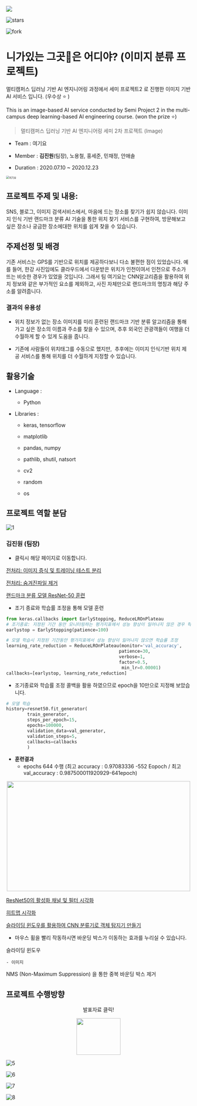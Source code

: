 ![](https://img.shields.io/github/license/jw0831/Landmark_finder_using_CNN)

![stars](https://img.shields.io/github/stars/jw0831/Landmark_finder_using_CNN)

![fork](https://img.shields.io/github/forks/jw0831/Landmark_finder_using_CNN)

#  니가있는 그곳🏰은 어디야? (이미지 분류 프로젝트)

멀티캠퍼스 딥러닝 기반 AI 엔지니어링 과정에서 세미 프로젝트2 로 진행한 이미지 기반 AI 서비스 입니다. (우수상 ⭐ )

This is an image-based AI service conducted by Semi Project 2 in the multi-campus deep learning-based AI engineering course. (won the prize ⭐)

>  멀티캠퍼스 딥러닝 기반 AI 엔지니어링 세미 2차 프로젝트 (Image)

- Team : 여기요

- Member : **김진원**(팀장), 노용철, 홍세준, 민채정, 안애솔

- Duration : 2020.07.10 ~ 2020.12.23

<img src="README.assets/main.png" alt="여기요" style="zoom:50%;" />

## 프로젝트 주제 및 내용:

SNS, 블로그, 이미지 검색서비스에서, 마음에 드는 장소를 찾기가 쉽지 않습니다. 이미지 인식 기반 랜드마크 분류 AI 기술을 통한 위치 찾기 서비스를 구현하여, 방문해보고 싶은 장소나 궁금한 장소에대한 위치를 쉽게 찾을 수 있습니다.

## 주제선정 및 배경

기존 서비스는 GPS를 기반으로 위치를 제공하다보니 다소 불편한 점이 있었습니다. 예를 들어, 한강 사진임에도 클라우드에서 다운받은 위치가 인천이여서 인천으로 주소가 뜨는 비슷한 경우가 있었을 것입니다. 그래서 팀 여기요는 CNN알고리즘을 활용하여 위치 정보와 같은 부가적인 요소를 제외하고, 사진 자체만으로 랜드마크의 명칭과 해당 주소를 알려줍니다.

### 결과의 유용성

- 위치 정보가 없는 장소 이미지를 미리 훈련된 랜드마크 기반 분류 알고리즘을 통해 가고 싶은 장소의 이름과 주소를 찾을 수 있으며, 추후 외국인 관광객들이 여행을 더 수월하게 할 수 있게 도움을 줍니다.

- 기존에 사람들이 위치태그를 수동으로 했지만,  추후에는 이미지 인식기반 위치 제공 서비스를 통해 위치를 더 수월하게 지정할 수 있습니다.

## 활용기술

- Language : 

  - Python

- Libraries : 

  - keras, tensorflow
  - matplotlib

  - pandas, numpy
  - pathlib, shutil, natsort
  - cv2
  - random
  - os

## 프로젝트 역할 분담

![1](README.assets/1.png)

### 김진원 (팀장)

- 클릭시 해당 페이지로 이동합니다.

[전처리: 이미지 증식 및 트레이닝 테스트 분리](https://nbviewer.jupyter.org/github/jw0831/Multicampus/blob/main/2.Semi-project_2_Landmark_finder_using_CNN/1.Preprocessing/2.image_file_generation.ipynb)

[전처리: 숨겨진파일 제거](https://nbviewer.jupyter.org/github/jw0831/Multicampus/blob/main/2.Semi-project_2_Landmark_finder_using_CNN/1.Preprocessing/3.removedot.ipynb)

[랜드마크 분류 모델 ResNet-50 훈련](https://nbviewer.jupyter.org/github/jw0831/Multicampus/blob/main/2.Semi-project_2_Landmark_finder_using_CNN/2.CNN_models/Res-Net50withPrediction_camp7.ipynb)

- 조기 종료와 학습률 조정을 통해 모델 훈련

```python
from keras.callbacks import EarlyStopping, ReduceLROnPlateau
# 조기종료: 지정된 기간 동안 모니터링하는 평가지표에서 성능 향상이 일어나지 않은 경우 학습을 중단
earlystop = EarlyStopping(patience=100)

# 모델 학습시 지정된 기간동안 평가지표에서 성능 향상이 잃어나지 않으면 학습률 조정
learning_rate_reduction = ReduceLROnPlateau(monitor='val_accuracy',
                                           patience=30,
                                           verbose=1,
                                           factor=0.5,
                                            min_lr=0.00001)
callbacks=[earlystop, learning_rate_reduction]
```

- 조기종료와 학습률 조정 콜백을 활용 하였으므로 epoch을 10만으로 지정해 보았습니다.

```python
# 모델 학습
history=resnet50.fit_generator(
        train_generator,
        steps_per_epoch=15,
        epochs=100000,
        validation_data=val_generator,
        validation_steps=5,
        callbacks=callbacks
        )
```

- **훈련결과**
  - epochs 644 수행 (최고 accuracy : 0.97083336 -552 Eopoch / 최고 val_accuracy : 0.987500011920929-641epoch)

<p align="center"><a><img src="README.assets/2.png" width="500" height="300"></a></p>

[ResNet50의 활성화 채널 및 필터 시각화](https://nbviewer.jupyter.org/github/jw0831/Multicampus/blob/main/2.Semi-project_2_Landmark_finder_using_CNN/4.Visualization/ResNet50_필터_특성맵_시각화.ipynb)

[히트맵 시각화](https://nbviewer.jupyter.org/github/jw0831/Multicampus/blob/main/2.Semi-project_2_Landmark_finder_using_CNN/4.Visualization/heatmap시각화.ipynb)

[슬라이딩 윈도우를 활용하여 CNN 분류기로 객체 탐지기 만들기](https://nbviewer.jupyter.org/github/jw0831/Multicampus/blob/main/2.Semi-project_2_Landmark_finder_using_CNN/4.Visualization/detect_with_classifier_LandMark.ipynb)

- 마우스 휠을 빨리 작동하시면 바운딩 박스가 이동하는 효과를 누리실 수 있습니다.



슬라이딩 윈도우 

	- 이미지

NMS (Non-Maximum Suppression) 을 통한 중복 바운딩 박스 제거

## 프로젝트 수행방향

<p align="center">발표자료 클릭!</p>

<p align = "center"><a href="https://drive.google.com/file/d/1JeD5fIuqkfmnDnyQf8Z0I6YAEkV6EOkk/view?usp=sharing" title="CNN project"><img src="README.assets/clickbutton.gif" width="120" height="100"></a></p>

![5](README.assets/5.png)



![6](README.assets/6.png)



![7](README.assets/7.png)



![8](README.assets/8.png)



